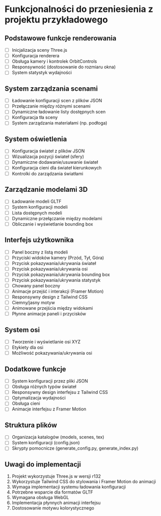 # Funkcjonalności do przeniesienia z projektu przykładowego

## Podstawowe funkcje renderowania

- [ ] Inicjalizacja sceny Three.js
- [ ] Konfiguracja renderera
- [ ] Obsługa kamery i kontrolek OrbitControls
- [ ] Responsywność (dostosowanie do rozmiaru okna)
- [ ] System statystyk wydajności

## System zarządzania scenami

- [ ] Ładowanie konfiguracji scen z plików JSON
- [ ] Przełączanie między różnymi scenami
- [ ] Dynamiczne ładowanie listy dostępnych scen
- [ ] Konfiguracja tła sceny
- [ ] System zarządzania materiałami (np. podłoga)

## System oświetlenia

- [ ] Konfiguracja świateł z plików JSON
- [ ] Wizualizacja pozycji świateł (sfery)
- [ ] Dynamiczne dodawanie/usuwanie świateł
- [ ] Konfiguracja cieni dla świateł kierunkowych
- [ ] Kontrolki do zarządzania światłami

## Zarządzanie modelami 3D

- [ ] Ładowanie modeli GLTF
- [ ] System konfiguracji modeli
- [ ] Lista dostępnych modeli
- [ ] Dynamiczne przełączanie między modelami
- [ ] Obliczanie i wyświetlanie bounding box

## Interfejs użytkownika

- [ ] Panel boczny z listą modeli
- [ ] Przyciski widoków kamery (Przód, Tył, Góra)
- [ ] Przycisk pokazywania/ukrywania świateł
- [ ] Przycisk pokazywania/ukrywania osi
- [ ] Przycisk pokazywania/ukrywania bounding box
- [ ] Przycisk pokazywania/ukrywania statystyk
- [ ] Chowany panel boczny
- [ ] Animacje przejść i interakcji (Framer Motion)
- [ ] Responsywny design z Tailwind CSS
- [ ] Ciemny/jasny motyw
- [ ] Animowane przejścia między widokami
- [ ] Płynne animacje paneli i przycisków

## System osi

- [ ] Tworzenie i wyświetlanie osi XYZ
- [ ] Etykiety dla osi
- [ ] Możliwość pokazywania/ukrywania osi

## Dodatkowe funkcje

- [ ] System konfiguracji przez pliki JSON
- [ ] Obsługa różnych typów świateł
- [ ] Responsywny design interfejsu z Tailwind CSS
- [ ] Optymalizacja wydajności
- [ ] Obsługa cieni
- [ ] Animacje interfejsu z Framer Motion

## Struktura plików

- [ ] Organizacja katalogów (models, scenes, tex)
- [ ] System konfiguracji (config.json)
- [ ] Skrypty pomocnicze (generate_config.py, generate_index.py)

## Uwagi do implementacji

1. Projekt wykorzystuje Three.js w wersji r132
2. Wykorzystuje Tailwind CSS do stylowania i Framer Motion do animacji
3. Wymaga implementacji systemu ładowania konfiguracji
4. Potrzebne wsparcie dla formatów GLTF
5. Wymagana obsługa WebGL
6. Implementacja płynnych animacji interfejsu
7. Dostosowanie motywu kolorystycznego
